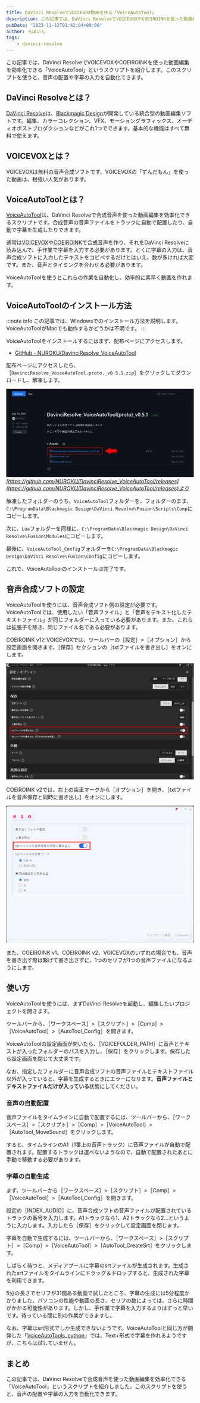 ```yaml
---
title: DaVinci ResolveでVOICEVOX動画を作る「VoiceAutoTool」
description: この記事では、DaVinci ResolveでVOICEVOXやCOEIROINKを使った動画編集を効率化できる「VoiceAutoTool」というスクリプトを紹介します。このスクリプトを使うと、音声の配置や字幕の入力を自動化できます。
pubDate: "2023-11-12T01:42:04+09:00"
author: ろぼいん
tags:
    - davinci-resolve
---
```


この記事では、DaVinci ResolveでVOICEVOXやCOEIROINKを使った動画編集を効率化できる「VoiceAutoTool」というスクリプトを紹介します。このスクリプトを使うと、音声の配置や字幕の入力を自動化できます。

## DaVinci Resolveとは？

[DaVinci Resolve](https://www.blackmagicdesign.com/jp/products/davinciresolve)は、[Blackmagic Design](https://www.blackmagicdesign.com/jp/)が開発している統合型の動画編集ソフトです。編集、カラーコレクション、VFX、モーショングラフィックス、オーディオポストプロダクションなどがこれ1つでできます。基本的な機能はすべて無料で使えます。

## VOICEVOXとは？

VOICEVOXは無料の音声合成ソフトです。VOICEVOXの「ずんだもん」を使った動画は、根強い人気があります。

## VoiceAutoToolとは？

[VoiceAutoTool](https://github.com/NUROKU/DavinciResolve_VoiceAutoTool)は、DaVinci Resolveで合成音声を使った動画編集を効率化できるスクリプトです。合成音声の音声ファイルをトラックに自動で配置したり、自動で字幕を生成したりできます。

通常は[VOICEVOX](https://voicevox.hiroshiba.jp/)や[COEIROINK](https://coeiroink.com/)で合成音声を作り、それをDaVinci Resolveに読み込んで、手作業で字幕を入力する必要があります。とくに字幕の入力は、音声合成ソフトに入力したテキストをコピペするだけとはいえ、数が多ければ大変です。また、音声とタイミングを合わせる必要があります。

VoiceAutoToolを使うとこれらの作業を自動化し、効率的に素早く動画を作れます。

## VoiceAutoToolのインストール方法

:::note info
この記事では、Windowsでのインストール方法を説明します。VoiceAutoToolがMacでも動作するかどうかは不明です。
:::

VoiceAutoToolをインストールするにはまず、配布ページにアクセスします。

- [GitHub - NUROKU/DavinciResolve_VoiceAutoTool](https://github.com/NUROKU/DavinciResolve_VoiceAutoTool/releases)

配布ページにアクセスしたら、［``DavinciResolve_VoiceAutoTool.proto._v0.5.1.zip``］をクリックしてダウンロードし、解凍します。

![配布ページのスクリーンショット](./image.png)
*[https://github.com/NUROKU/DavinciResolve_VoiceAutoTool/releases](https://github.com/NUROKU/DavinciResolve_VoiceAutoTool/releases)より*

解凍したフォルダーのうち、``VoiceAutoTool``フォルダーを、フォルダーのまま、``C:\ProgramData\Blackmagic Design\DaVinci Resolve\Fusion\Scripts\Comp``にコピーします。

次に、``Lua``フォルダーを同様に、``C:\ProgramData\Blackmagic Design\DaVinci Resolve\Fusion\Modules``にコピーします。

最後に、``VoiceAutoTool_Config``フォルダーを``C:\ProgramData\Blackmagic Design\DaVinci Resolve\Fusion\Config``にコピーします。

これで、VoiceAutoToolのインストールは完了です。

## 音声合成ソフトの設定

VoiceAutoToolを使うには、音声合成ソフト側の設定が必要です。VoiceAutoToolでは、使用したい「音声ファイル」と「音声をテキスト化したテキストファイル」が同じフォルダーに入っている必要があります。また、これらは拡張子を除き、同じファイル名である必要があります。

COEIROINK v1とVOICEVOXでは、ツールバーの［設定］>［オプション］から設定画面を開きます。［保存］セクションの［txtファイルを書き出し］をオンにします。

![COEIROINKの設定画面のスクリーンショット](./image-1.png)

COEIROINK v2では、左上の歯車マークから［オプション］を開き、［txtファイルを音声保存と同時に書き出し］をオンにします。

![Alt text](./image-2.png)

また、COEIROINK v1、COEIROINK v2、VOICEVOXのいずれの場合でも、音声を書き出す際は繋げて書き出さずに、1つのセリフが1つの音声ファイルになるようにします。

## 使い方

VoiceAutoToolを使うには、まずDaVinci Resolveを起動し、編集したいプロジェクトを開きます。

ツールバーから、［ワークスペース］>［スクリプト］>［Comp］>［VoiceAutoTool］>［AutoTool_Config］を開きます。

VoiceAutoToolの設定画面が開いたら、［VOICEFOLDER_PATH］に音声とテキストが入ったフォルダーのパスを入力し、［保存］をクリックします。保存したら設定画面を閉じて大丈夫です。

なお、指定したフォルダーに音声合成ソフトの音声ファイルとテキストファイル以外が入っていると、字幕を生成するときにエラーになります。**音声ファイルとテキストファイルだけが入っている**状態にしてください。

### 音声の自動配置

音声ファイルをタイムラインに自動で配置するには、ツールバーから、［ワークスペース］>［スクリプト］>［Comp］>［VoiceAutoTool］>［AutoTool_MoveSound］をクリックします。

すると、タイムラインのA1（1番上の音声トラック）に音声ファイルが自動で配置されます。配置するトラックは選べないようなので、自動で配置されたあとに手動で移動する必要があります。

### 字幕の自動生成

まず、ツールバーから［ワークスペース］>［スクリプト］>［Comp］>［VoiceAutoTool］>［AutoTool_Config］を開きます。

設定の［INDEX_AUDIO］に、音声合成ソフトの音声ファイルが配置されているトラックの番号を入力します。A1トラックなら1、A2トラックなら2…というように入力します。入力したら［保存］をクリックして設定画面を閉じます。

字幕を自動で生成するには、ツールバーから、［ワークスペース］>［スクリプト］>［Comp］>［VoiceAutoTool］>［AutoTool_CreateSrt］をクリックします。

しばらく待つと、メディアプールに字幕のsrtファイルが生成されます。生成されたsrtファイルをタイムラインにドラッグ＆ドロップすると、生成された字幕を利用できます。

5分の長さでセリフが31個ある動画で試したところ、字幕の生成には5分程度かかりました。パソコンの性能や動画の長さ、セリフの数によっては、さらに時間がかかる可能性があります。しかし、手作業で字幕を入力するよりはずっと早いです。待っている間に別の作業ができますし。

なお、字幕はsrt形式でしか生成できないようです。VoiceAutoToolと同じ方が開発した「[VoiceAutoTools_python](https://github.com/NUROKU/DavinciResolve_VoiceAutoTools_python)」では、Text+形式で字幕を作れるようですが、こちらは試していません。

## まとめ

この記事では、DaVinci Resolveで合成音声を使った動画編集を効率化できる「VoiceAutoTool」というスクリプトを紹介しました。このスクリプトを使うと、音声の配置や字幕の入力を自動化できます。
